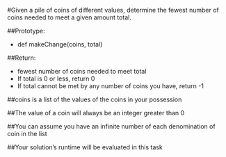 #Given a pile of coins of different values, determine the fewest number of coins needed to meet a given amount total.


##Prototype: 
- def makeChange(coins, total)


##Return:
- fewest number of coins needed to meet total
- If total is 0 or less, return 0
- If total cannot be met by any number of coins you have, return -1


##coins is a list of the values of the coins in your possession


##The value of a coin will always be an integer greater than 0


##You can assume you have an infinite number of each denomination of coin in the list


##Your solution’s runtime will be evaluated in this task
